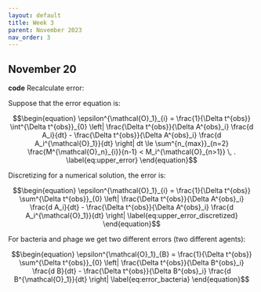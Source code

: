 ```yaml
---
layout: default
title: Week 3
parent: November 2023
nav_order: 3
---
```



## November 20

**code** Recalculate error:

Suppose that the error equation is:

$$\begin{equation}
  \epsilon^{\mathcal{O}_1}_{i} = \frac{1}{\Delta t^{obs}} \int^{\Delta t^{obs}}_{0} \left| \frac{\Delta t^{obs}}{\Delta A^{obs}_i} \frac{d A_i}{dt} - \frac{\Delta t^{obs}}{\Delta A^{obs}_i} \frac{d A_i^{\mathcal{O}_1}}{dt}  \right|  dt  \le \sum^{n_{max}}_{n=2}  \frac{M^{\mathcal{O}_n}_{i}}{n-1} < M_i^{\mathcal{O}_{n>1}} \, .
  \label{eq:upper_error}
\end{equation}$$


Discretizing for a numerical solution, the error is:

$$\begin{equation}
  \epsilon^{\mathcal{O}_1}_{i} = \frac{1}{\Delta t^{obs}} \sum^{\Delta t^{obs}}_{0} \left| \frac{\Delta t^{obs}}{\Delta A^{obs}_i} \frac{d A_i}{dt} - \frac{\Delta t^{obs}}{\Delta A^{obs}_i} \frac{d A_i^{\mathcal{O}_1}}{dt}  \right|   
  \label{eq:upper_error_discretized}
\end{equation}$$

For bacteria and phage we get two different errors (two different agents):


$$\begin{equation}
  \epsilon^{\mathcal{O}_1}_{B} = \frac{1}{\Delta t^{obs}} \sum^{\Delta t^{obs}}_{0} \left| \frac{\Delta t^{obs}}{\Delta B^{obs}_i} \frac{d B}{dt} - \frac{\Delta t^{obs}}{\Delta B^{obs}_i} \frac{d B^{\mathcal{O}_1}}{dt}  \right|   
  \label{eq:error_bacteria}
\end{equation}$$

